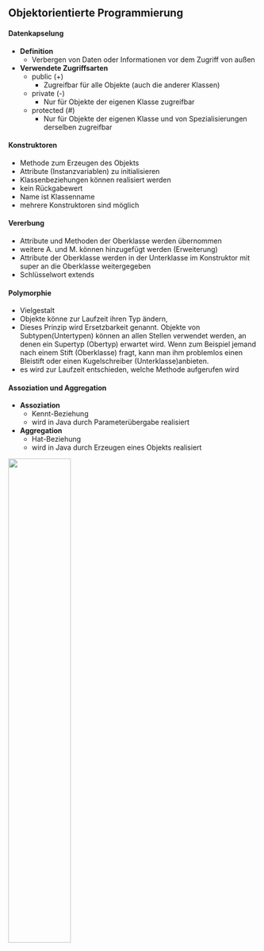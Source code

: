 ## Objektorientierte Programmierung

#### Datenkapselung
* **Definition**
    * Verbergen von Daten oder Informationen vor dem Zugriff von außen
* **Verwendete Zugriffsarten**
    * public (+)
        * Zugreifbar für alle Objekte (auch die anderer Klassen)
    * private (-)
        * Nur für Objekte der eigenen Klasse zugreifbar
    * protected (#)
        * Nur für Objekte der eigenen Klasse und von Spezialisierungen derselben zugreifbar

#### Konstruktoren
* Methode zum Erzeugen des Objekts
* Attribute (Instanzvariablen) zu initialisieren
* Klassenbeziehungen können realisiert werden
* kein Rückgabewert
* Name ist Klassenname
* mehrere Konstruktoren sind möglich

#### Vererbung
* Attribute und Methoden der Oberklasse werden übernommen
* weitere A. und M. können hinzugefügt werden (Erweiterung)
* Attribute der Oberklasse werden in der Unterklasse im Konstruktor mit super an die Oberklasse weitergegeben
* Schlüsselwort extends

#### Polymorphie
* Vielgestalt
* Objekte könne zur Laufzeit ihren Typ ändern,
* Dieses Prinzip wird Ersetzbarkeit genannt. Objekte von Subtypen(Untertypen) können an allen Stellen verwendet werden, an denen ein Supertyp (Obertyp) erwartet wird. Wenn zum Beispiel jemand nach einem Stift (Oberklasse) fragt, kann man ihm problemlos einen Bleistift oder einen Kugelschreiber (Unterklasse)anbieten.
* es wird zur Laufzeit entschieden, welche Methode aufgerufen wird

#### Assoziation und Aggregation
* **Assoziation**
    * Kennt-Beziehung
    * wird in Java durch Parameterübergabe realisiert
* **Aggregation**
    * Hat-Beziehung
    * wird in Java durch Erzeugen eines Objekts realisiert

<img src="https://i.stack.imgur.com/bfBSY.png" width=50% />
